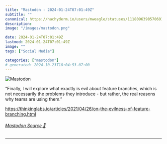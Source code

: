 ```yaml
---
title: "Mastodon - 2024-01-24T07:01:49Z"
subtitle: ""
canonical: https://hachyderm.io/users/mweagle/statuses/111809639857069115
description:
image: "/images/mastodon.png"

date: 2024-01-24T07:01:49Z
lastmod: 2024-01-24T07:01:49Z
image: ""
tags: ["Social Media"]

categories: ["mastodon"]
# generated: 2024-10-23T18:04:53-07:00
---
```

![Mastodon](/images/mastodon.png)

<p>“Finally, I will explore what exactly is evil about feature branches, which is not necessarily the problems they introduce - but rather, the real reasons why teams are using them.”</p><p><a href="https://thinkinglabs.io/articles/2021/04/26/on-the-evilness-of-feature-branching.html" target="_blank" rel="nofollow noopener noreferrer" translate="no"><span class="invisible">https://</span><span class="ellipsis">thinkinglabs.io/articles/2021/</span><span class="invisible">04/26/on-the-evilness-of-feature-branching.html</span></a></p>


###### [Mastodon Source 🐘](https://hachyderm.io/@mweagle/111809639857069115)

___
